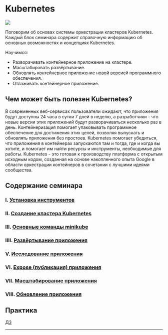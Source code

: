# Kubernetes

![][img]

Поговорим об основах системы оркестрации кластеров Kubernetes.
Каждый блок семинара содержит справочную информацию об основных возможностях и концепциях Kubernetes.

Научимся:

- Разворачивать контейнерное приложение на кластере.
- Масштабировать развёртывание.
- Обновлять контейнерное приложение новой версией программного обеспечения.
- Отлаживать контейнерное приложение.

## Чем может быть полезен Kubernetes?

В современных веб-сервисах пользователи ожидают, что приложения будут доступны 24 часа в сутки 7 дней в неделю,
а разработчики - что новые версии этих приложений будут разворачиваться несколько раз в день.
Контейнеризация помогает упаковывать программное обеспечение для достижения этих целей,
позволяя выпускать и обновлять приложения без простоев.
Kubernetes помогает убедиться, что приложения в контейнерах запускаются там и тогда, где и когда вы хотите,
и помогает им найти ресурсы и инструменты, необходимые для работы.
Kubernetes - это готовая к производству платформа с открытым исходным кодом,
созданная на основе накопленного опыта Google в области оркестрации контейнеров в сочетании с лучшими идеями сообщества.

## Содержание семинара

### I. [Установка инструментов](assets/materials/install_tools.md)
### II. [Создание кластера Kubernetes](assets/materials/create_k8s_cluster.md)
### III. [Основные команды minikube](assets/materials/minikube.md)
### IIII. [Развёртывание приложения](assets/materials/deploy.md)
### V. [Исследование приложения](assets/materials/view_pods_nodes.md)
### VI. [Expose (публикация) приложения](assets/materials/expose_app.md)
### VII. [Масштабирование приложения](assets/materials/scale_app.md)
### VIII. [Обновление приложения](assets/materials/update_app.md)

## Практика

[ДЗ][homework]

---

[img]: assets/img/img.png

[homework]: assets/materials/homework.md "homework"
